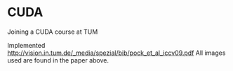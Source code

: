 # CUDA
Joining a CUDA course at TUM

Implemented http://vision.in.tum.de/_media/spezial/bib/pock_et_al_iccv09.pdf
All images used are found in the paper above.